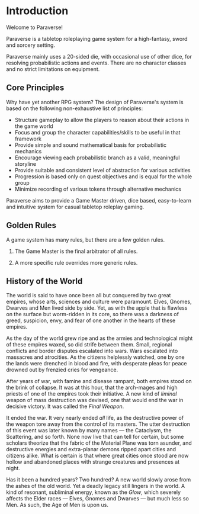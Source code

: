 # Introduction

Welcome to Paraverse!

Paraverse is a tabletop roleplaying game system for a high-fantasy, sword and sorcery setting.

Paraverse mainly uses a 20-sided die, with occasional use of other dice, for resolving probabilistic actions and events. There are no character classes and no strict limitations on equipment.

## Core Principles

Why have yet another RPG system? The design of Paraverse's system is based on the following non-exhaustive list of principles:

- Structure gameplay to allow the players to reason about their actions in the game world
- Focus and group the character capabilities/skills to be useful in that framework
- Provide simple and sound mathematical basis for probabilistic mechanics
- Encourage viewing each probabilistic branch as a valid, meaningful storyline
- Provide suitable and consistent level of abstraction for various activities
- Progression is based only on quest objectives and is equal for the whole group
- Minimize recording of various tokens through alternative mechanics

Paraverse aims to provide a Game Master driven, dice based, easy-to-learn and intuitive system for casual tabletop roleplay gaming.

## Golden Rules

A game system has many rules, but there are a few golden rules.

1. The Game Master is the final arbitrator of all rules.

1. A more specific rule overrides more generic rules.

## History of the World

The world is said to have once been all but conquered by two great empires, whose arts, sciences and culture were paramount. Elves, Gnomes, Dwarves and Men lived side by side. Yet, as with the apple that is flawless on the surface but worm-ridden in its core, so there was a darkness of greed, suspicion, envy, and fear of one another in the hearts of these empires.

As the day of the world grew ripe and as the armies and technological might of these empires waxed, so did strife between them. Small, regional conflicts and border disputes escalated into wars. Wars escalated into massacres and atrocities. As the citizens helplessly watched, one by one the lands were drenched in blood and fire, with desperate pleas for peace drowned out by frenzied cries for vengeance.

After years of war, with famine and disease rampant, both empires stood on the brink of collapse. It was at this hour, that the arch-mages and high priests of one of the empires took their initiative. A new kind of *liminal* weapon of mass destruction was devised, one that would end the war in decisive victory. It was called the *Final Weapon*.

It ended the war. It very nearly ended *all* life, as the destructive power of the weapon tore away from the control of its masters. The utter destruction of this event was later known by many names &mdash; the Cataclysm, the Scattering, and so forth. None now live that can tell for certain, but some scholars theorize that the fabric of the Material Plane was torn asunder, and destructive energies and extra-planar demons ripped apart cities and citizens alike. What is certain is that where great cities once stood are now hollow and abandoned places with strange creatures and presences at night.

Has it been a hundred years? Two hundred? A new world slowly arose from the ashes of the old world. Yet a deadly legacy still lingers in the world. A kind of resonant, subliminal energy, known as the *Glow*, which severely affects the Elder races &mdash; Elves, Gnomes and Dwarves &mdash; but much less so Men. As such, the Age of Men is upon us.
